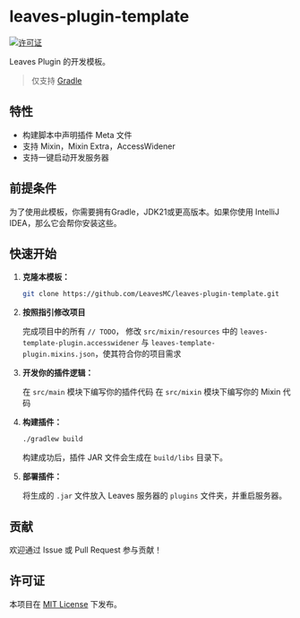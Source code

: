 # leaves-plugin-template

[![许可证](https://img.shields.io/github/license/LeavesMC/leaves-plugin-template)](LICENSE)

Leaves Plugin 的开发模板。

> 仅支持 [Gradle](https://gradle.org/) 

## 特性

- 构建脚本中声明插件 Meta 文件
- 支持 Mixin，Mixin Extra，AccessWidener
- 支持一键启动开发服务器

## 前提条件

为了使用此模板，你需要拥有Gradle，JDK21或更高版本。如果你使用 IntelliJ IDEA，那么它会帮你安装这些。

## 快速开始

1. **克隆本模板：**

   ```bash
   git clone https://github.com/LeavesMC/leaves-plugin-template.git
   ```

2. **按照指引修改项目**

   完成项目中的所有 `// TODO`， 修改 `src/mixin/resources` 中的 `leaves-template-plugin.accesswidener` 与 
   `leaves-template-plugin.mixins.json`，使其符合你的项目需求

3. **开发你的插件逻辑：**

   在 `src/main` 模块下编写你的插件代码
   在 `src/mixin` 模块下编写你的 Mixin 代码

4. **构建插件：**

   ```bash
   ./gradlew build
   ```

   构建成功后，插件 JAR 文件会生成在 `build/libs` 目录下。

5. **部署插件：**

   将生成的 `.jar` 文件放入 Leaves 服务器的 `plugins` 文件夹，并重启服务器。

## 贡献

欢迎通过 Issue 或 Pull Request 参与贡献！

## 许可证

本项目在 [MIT License](LICENSE) 下发布。